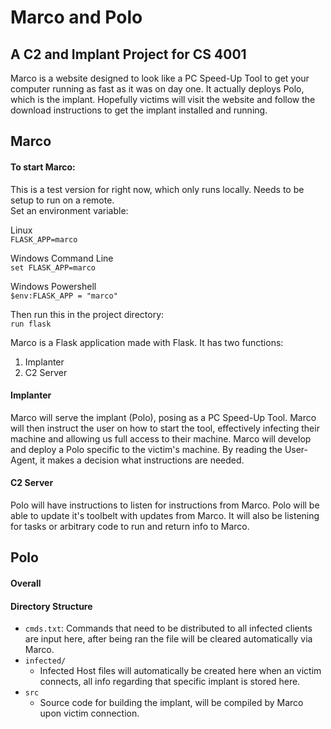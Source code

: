 # Marco and Polo
## A C2 and Implant Project for CS 4001

Marco is a website designed to look like a PC Speed-Up Tool to get your computer running as fast as it was on day one. It actually deploys Polo, which is the implant. Hopefully victims will visit the website and follow the download instructions to get the implant installed and running.

## Marco

#### To start Marco:  
This is a test version for right now, which only runs locally. Needs to be setup to run on a remote.  
Set an environment variable:  
  
Linux  
`FLASK_APP=marco`  
  
Windows Command Line  
`set FLASK_APP=marco`
    
Windows Powershell  
`$env:FLASK_APP = "marco"`  

Then run this in the project directory:   
`run flask`
  
Marco is a Flask application made with Flask. It has two functions:
1. Implanter
2. C2 Server

#### Implanter
Marco will serve the implant (Polo), posing as a PC Speed-Up Tool. Marco will then instruct the user on how to start the tool, effectively infecting their machine and allowing us full access to their machine. Marco will develop and deploy a Polo specific to the victim's machine. By reading the User-Agent, it makes a decision what instructions are needed.

#### C2 Server
Polo will have instructions to listen for instructions from Marco. Polo will be able to update it's toolbelt with updates from Marco. It will also be listening for tasks or arbitrary code to run and return info to Marco.

## Polo
#### Overall


#### Directory Structure
 * `cmds.txt`: Commands that need to be distributed to all infected clients are input here, after being ran the file will be cleared automatically via Marco.
 * `infected/`
    * Infected Host files will automatically be created here when an victim connects, all info regarding that specific implant is stored here.
 * `src`
    * Source code for building the implant, will be compiled by Marco upon victim connection.
